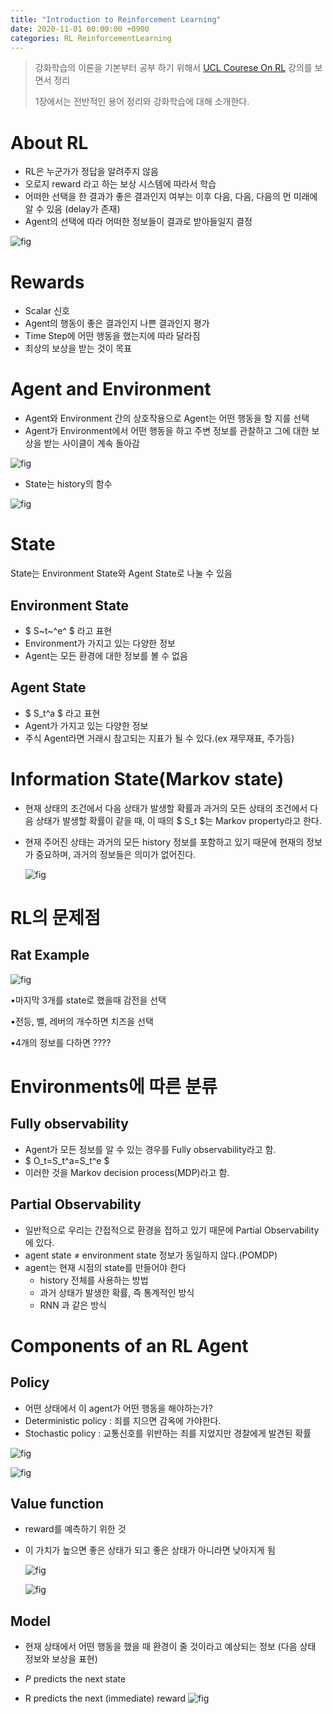 ```yaml
---
title: "Introduction to Reinforcement Learning"
date: 2020-11-01 00:00:00 +0900
categories: RL ReinforcementLearning
---
```


> 강화학습의 이론을 기본부터 공부 하기 위해서 [UCL Courese On RL](https://www.davidsilver.uk/teaching/) 강의를 보면서 정리 
>
> 1장에서는 전반적인 용어 정리와 강화학습에 대해 소개한다.

# About RL

* RL은 누군가가 정답을 알려주지 않음
* 오로지 reward 라고 하는 보상 시스템에 따라서 학습
* 어떠한 선택을 한 결과가 좋은 결과인지 여부는 이후 다음, 다음, 다음의 먼 미래에 알 수 있음 (delay가 존재)
* Agent의 선택에 따라 어떠한 정보들이 결과로 받아들일지 결정

![fig](https://bjo9280.github.io/assets/images/2020-11-01/about_rl.png)

# Rewards

* Scalar 신호
* Agent의 행동이 좋은 결과인지 나쁜 결과인지 평가
* Time Step에 어떤 행동을 했는지에 따라 달라짐
* 최상의 보상을 받는 것이 목표

# Agent and Environment

* Agent와 Environment 간의 상호작용으로 Agent는 어떤 행동을 할 지를 선택
* Agent가 Environment에서 어떤 행동을 하고 주변 정보를 관찰하고 그에 대한 보상을 받는 사이클이 계속 돌아감

![fig](https://bjo9280.github.io/assets/images/2020-11-01/agent_environment1.png)



* State는 history의 함수

![fig](https://bjo9280.github.io/assets/images/2020-11-01/agentandenvironment2.png)

# State

State는 Environment State와 Agent State로 나눌 수 있음

## Environment State

*  $ S~t~^e^ $ 라고 표현
* Environment가 가지고 있는 다양한 정보
* Agent는 모든 환경에 대한 정보를 볼 수 없음 

## Agent State

* $ S_t^a $ 라고 표현
* Agent가 가지고 있는 다양한 정보
* 주식 Agent라면 거래시 참고되는 지표가 될 수 있다.(ex 재무재표, 주가등)

# Information State(Markov state)

* 현재 상태의 조건에서 다음 상태가 발생할 확률과 과거의 모든 상태의 조건에서 다음 상태가 발생할 확률이 같을 때, 이 때의 $ S_t $는 Markov property라고 한다.

* 현재 주어진 상태는 과거의 모든 history 정보를 포함하고 있기 때문에 현재의 정보가 중요하며, 과거의 정보들은 의미가 없어진다.

  ![fig](https://bjo9280.github.io/assets/images/2020-11-01/markov_state.png)

# RL의 문제점

## Rat Example

![fig](https://bjo9280.github.io/assets/images/2020-11-01/rat_ex.png)

•마지막 3개를 state로 했을때 감전을 선택

•전등, 벨, 레버의 개수하면 치즈을 선택

•4개의 정보를 다하면 ????

# Environments에 따른 분류

## Fully observability

* Agent가 모든 정보를 알 수 있는 경우를 Fully observability라고 함.
* $ O_t=S_t^a=S_t^e $
* 이러한 것을 Markov decision process(MDP)라고 함.

## Partial Observability

* 일반적으로 우리는 간접적으로 환경을 접하고 있기 때문에 Partial Observability에 있다.
* agent state ≠ environment state 정보가 동일하지 않다.(POMDP)
* agent는 현재 시점의 state를 만들어야 한다
  * history 전체를 사용하는 방법
  * 과거 상태가 발생한 확률, 즉 통계적인 방식
  * RNN 과 같은 방식

# Components of an RL Agent

## Policy

* 어떤 상태에서 이 agent가 어떤 행동을 해야하는가?
* Deterministic policy : 죄를 지으면 감옥에 가야한다.
* Stochastic policy : 교통신호를 위반하는 죄를 지었지만 경찰에게 발견된 확률

![fig](https://bjo9280.github.io/assets/images/2020-11-01/policy.png)

![fig](https://bjo9280.github.io/assets/images/2020-11-01/maze_policy.png)

## Value  function

* reward를 예측하기 위한 것

* 이 가치가 높으면 좋은 상태가 되고 좋은 상태가 아니라면 낮아지게 됨

  ![fig](https://bjo9280.github.io/assets/images/2020-11-01/value_function.png)

  ![fig](https://bjo9280.github.io/assets/images/2020-11-01/maze_value_function.png)

## Model

* 현재 상태에서 어떤 행동을 했을 때 환경이 줄 것이라고 예상되는 정보 (다음 상태 정보와 보상을 표현)

* *P* predicts the next state 
* R predicts the next (immediate) reward ![fig](https://bjo9280.github.io/assets/images/2020-11-01/model.png)



